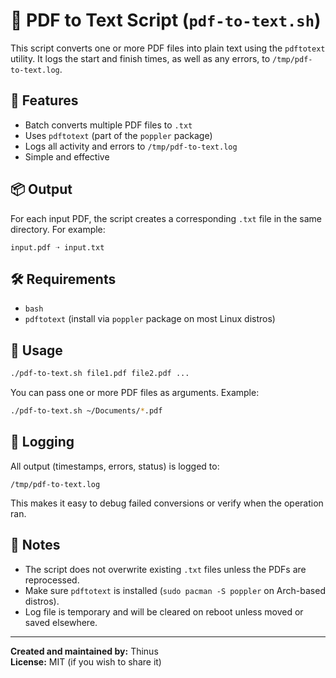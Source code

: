# 📄 PDF to Text Script (`pdf-to-text.sh`)

This script converts one or more PDF files into plain text using the `pdftotext` utility. It logs the start and finish times, as well as any errors, to `/tmp/pdf-to-text.log`.

## 🧰 Features

- Batch converts multiple PDF files to `.txt`
- Uses `pdftotext` (part of the `poppler` package)
- Logs all activity and errors to `/tmp/pdf-to-text.log`
- Simple and effective

## 📦 Output

For each input PDF, the script creates a corresponding `.txt` file in the same directory. For example:

```
input.pdf ➝ input.txt
```

## 🛠️ Requirements

- `bash`
- `pdftotext` (install via `poppler` package on most Linux distros)

## 🚀 Usage

```bash
./pdf-to-text.sh file1.pdf file2.pdf ...
```

You can pass one or more PDF files as arguments. Example:

```bash
./pdf-to-text.sh ~/Documents/*.pdf
```

## 📄 Logging

All output (timestamps, errors, status) is logged to:

```
/tmp/pdf-to-text.log
```

This makes it easy to debug failed conversions or verify when the operation ran.

## 🔐 Notes

- The script does not overwrite existing `.txt` files unless the PDFs are reprocessed.
- Make sure `pdftotext` is installed (`sudo pacman -S poppler` on Arch-based distros).
- Log file is temporary and will be cleared on reboot unless moved or saved elsewhere.

---

**Created and maintained by:** Thinus  
**License:** MIT (if you wish to share it)
